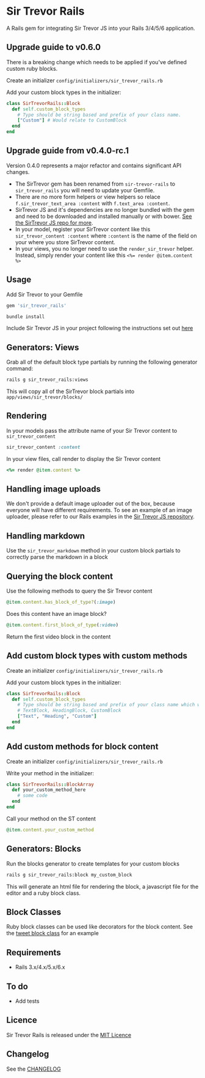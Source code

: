 # Sir Trevor Rails

A Rails gem for integrating Sir Trevor JS into your Rails 3/4/5/6 application.

## Upgrade guide to v0.6.0

There is a breaking change which needs to be applied if you've defined custom ruby blocks.

Create an initializer ``config/initializers/sir_trevor_rails.rb``

Add your custom block types in the initializer:

```ruby
class SirTrevorRails::Block
  def self.custom_block_types
    # Type should be string based and prefix of your class name.
    ["Custom"] # Would relate to CustomBlock
  end
end
```

## Upgrade guide from v0.4.0-rc.1

Version 0.4.0 represents a major refactor and contains significant API changes.

* The SirTrevor gem has been renamed from ``sir-trevor-rails`` to ``sir_trevor_rails`` you will need to update your Gemfile.
* There are no more form helpers or view helpers so relace ``f.sir_trevor_text_area :content`` with ``f.text_area :content``.
* SirTrevor JS and it's dependencies are no longer bundled with the gem and need to be downloaded and installed manually or with bower. [See the SirTrevor JS repo for more](https://github.com/madebymany/sir-trevor-js#plain-js).
* In your model, register your SirTrevor content like this ``sir_trevor_content :content`` where ``:content`` is the name of the field on your where you store SirTrevor content.
* In your views, you no longer need to use the ``render_sir_trevor`` helper. Instead, simply render your content like this ``<%= render @item.content %>``

## Usage

Add Sir Trevor to your Gemfile

```ruby
gem 'sir_trevor_rails'
```

```bash
bundle install
```

Include Sir Trevor JS in your project following the instructions set out [here](http://madebymany.github.io/sir-trevor-js/docs.html)

## Generators: Views

Grab all of the default block type partials by running the following generator command:

```bash
rails g sir_trevor_rails:views
```

This will copy all of the SirTrevor block partials into `app/views/sir_trevor/blocks/`

## Rendering

In your models pass the attribute name of your Sir Trevor content to `sir_trevor_content`

```ruby
sir_trevor_content :content
```

In your view files, call render to display the Sir Trevor content

```ruby
<%= render @item.content %>
```

## Handling image uploads

We don't provide a default image uploader out of the box, because everyone will have different requirements. To see an example of an image uploader, please refer to our Rails examples in the [Sir Trevor JS repository](https://github.com/madebymany/sir-trevor-js/tree/master/examples/rails/image-uploader).

## Handling markdown

Use the ``sir_trevor_markdown`` method in your custom block partials to correctly parse the markdown in a block

## Querying the block content

Use the following methods to query the Sir Trevor content

```ruby
@item.content.has_block_of_type?(:image)
```

Does this content have an image block?

```ruby
@item.content.first_block_of_type(:video)
```

Return the first video block in the content

## Add custom block types with custom methods

Create an initializer ``config/initializers/sir_trevor_rails.rb``

Add your custom block types in the initializer:

```ruby
class SirTrevorRails::Block
  def self.custom_block_types
    # Type should be string based and prefix of your class name which would be for the following.
    # TextBlock, HeadingBlock, CustomBlock
    ["Text", "Heading", "Custom"]
  end
end
```

## Add custom methods for block content

Create an initializer ``config/initializers/sir_trevor_rails.rb``

Write your method in the initializer:

```ruby
class SirTrevorRails::BlockArray
  def your_custom_method_here
    # some code
  end
end
```

Call your method on the ST content

```ruby
@item.content.your_custom_method
```

## Generators: Blocks

Run the blocks generator to create templates for your custom blocks

```bash
rails g sir_trevor_rails:block my_custom_block
```

This will generate an html file for rendering the block, a javascript file for the editor and a ruby block class.

## Block Classes

Ruby block classes can be used like decorators for the block content. See the [tweet block class](https://github.com/madebymany/sir-trevor-rails/blob/redesign-gem/lib/sir_trevor_rails/blocks/tweet_block.rb) for an example

## Requirements

- Rails 3.x/4.x/5.x/6.x

## To do

- Add tests

## Licence

Sir Trevor Rails is released under the [MIT Licence](MIT-LICENSE)

## Changelog

See the [CHANGELOG](CHANGELOG)
